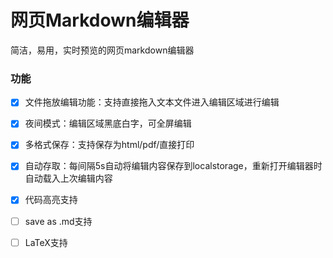 # 网页Markdown编辑器

简洁，易用，实时预览的网页markdown编辑器

### 功能
- [x] 文件拖放编辑功能：支持直接拖入文本文件进入编辑区域进行编辑
- [x] 夜间模式：编辑区域黑底白字，可全屏编辑
- [x] 多格式保存：支持保存为html/pdf/直接打印
- [x] 自动存取：每间隔5s自动将编辑内容保存到localstorage，重新打开编辑器时自动载入上次编辑内容
- [x] 代码高亮支持
- [ ] save as .md支持
- [ ] LaTeX支持

